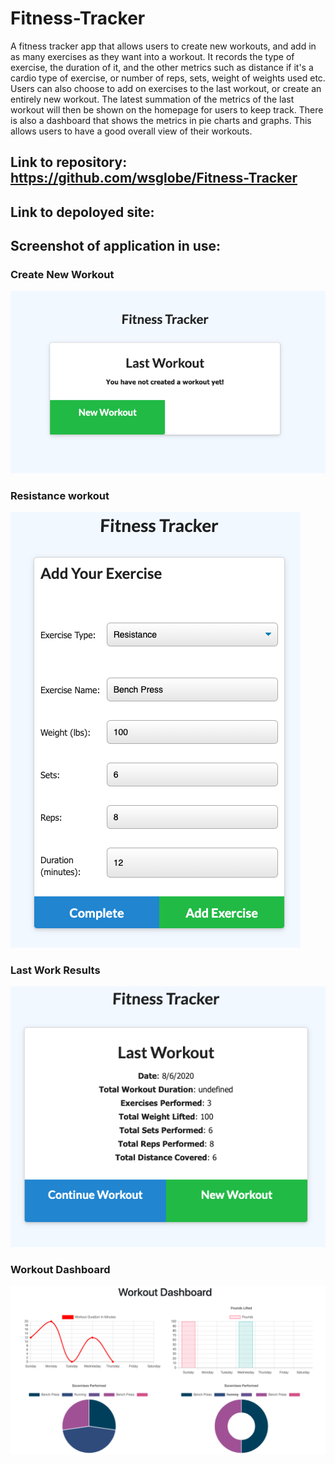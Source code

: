 # Fitness-Tracker
A fitness tracker app that allows users to create new workouts, and add in as many exercises as they want into a workout. It records the type of exercise, the duration of it, and the other metrics such as distance if it's a cardio type of exercise, or number of reps, sets, weight of weights used etc. Users can also choose to add on exercises to the last workout, or create an entirely new workout. The latest summation of the metrics of the last workout will then be shown on the homepage for users to keep track. There is also a dashboard that shows the metrics in pie charts and graphs. This allows users to have a good overall view of their workouts.
## Link to repository: https://github.com/wsglobe/Fitness-Tracker
## Link to depoloyed site:
## Screenshot of application in use:
### Create New Workout
<img src="./screenshots/new workout.png">

### Resistance workout 
<img src="./screenshots/resistance.png">

### Last Work Results
<img src="./screenshots/last workout.png">

### Workout Dashboard
<img src="./screenshots/dashboard.png">


